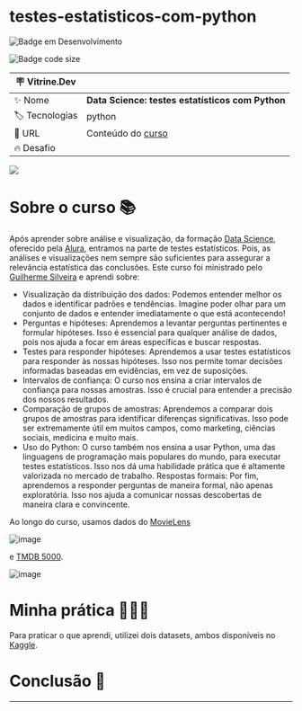 # testes-estatisticos-com-python

![Badge em Desenvolvimento](http://img.shields.io/static/v1?label=STATUS&message=EM%20DESENVOLVIMENTO&color=GREEN&style=for-the-badge)

![Badge code size](https://img.shields.io/github/languages/code-size/fab-souza/testes-estatisticos-com-python)

| :placard: Vitrine.Dev |    |
| -------------  | --- |
| :sparkles: Nome        | **Data Science: testes estatísticos com Python**
| :label: Tecnologias | python
| :rocket: URL         | Conteúdo do [curso](https://www.alura.com.br/curso-online-data-science-introducao-a-testes-estatisticos-com-python)
| :fire: Desafio     |

![](https://github.com/fab-souza/testes-estatisticos-com-python/assets/67301805/86dfb1ca-d128-4ffe-87b0-6fe24ecdc3ad)

# Sobre o curso 📚

Após aprender sobre análise e visualização, da formação [Data Science](https://www.alura.com.br/formacao-data-science), oferecido pela [Alura](https://www.alura.com.br/), entramos na parte de testes estatísticos. Pois, as análises e visualizações nem sempre são suficientes para assegurar a relevância estatística das conclusões.  Este curso foi ministrado pelo [Guilherme Silveira](https://www.linkedin.com/in/guilhermeazevedosilveira/) e aprendi sobre:

- Visualização da distribuição dos dados: Podemos entender melhor os dados e identificar padrões e tendências. Imagine poder olhar para um conjunto de dados e entender imediatamente o que está acontecendo!
- Perguntas e hipóteses: Aprendemos a levantar perguntas pertinentes e formular hipóteses. Isso é essencial para qualquer análise de dados, pois nos ajuda a focar em áreas específicas e buscar respostas.
- Testes para responder hipóteses: Aprendemos a usar testes estatísticos para responder às nossas hipóteses. Isso nos permite tomar decisões informadas baseadas em evidências, em vez de suposições.
- Intervalos de confiança: O curso nos ensina a criar intervalos de confiança para nossas amostras. Isso é crucial para entender a precisão dos nossos resultados.
- Comparação de grupos de amostras: Aprendemos a comparar dois grupos de amostras para identificar diferenças significativas. Isso pode ser extremamente útil em muitos campos, como marketing, ciências sociais, medicina e muito mais.
- Uso do Python: O curso também nos ensina a usar Python, uma das linguagens de programação mais populares do mundo, para executar testes estatísticos. Isso nos dá uma habilidade prática que é altamente valorizada no mercado de trabalho.
Respostas formais: Por fim, aprendemos a responder perguntas de maneira formal, não apenas exploratória. Isso nos ajuda a comunicar nossas descobertas de maneira clara e convincente.

Ao longo do curso, usamos dados do [MovieLens](https://grouplens.org/datasets/movielens/) 

![image](https://github.com/fab-souza/testes-estatisticos-com-python/assets/67301805/349c1173-e3b4-47d9-9775-33b8a32f849e)

e [TMDB 5000](https://www.kaggle.com/datasets/tmdb/tmdb-movie-metadata).

![image](https://github.com/fab-souza/testes-estatisticos-com-python/assets/67301805/b9b3742e-bbf5-4bce-b229-aa1f003765c8)


# Minha prática 👩🏻‍💻

Para praticar o que aprendi, utilizei dois datasets, ambos disponíveis no [Kaggle](https://www.kaggle.com).

# Conclusão 🏁

---
